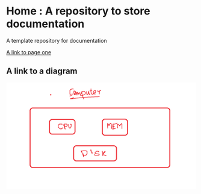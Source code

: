 # Home : A repository to store documentation

A template repository for documentation

[A link to page one](pages/page-one.md)

## A link to a diagram 
![A link to a diagram](assets/slide2.png)